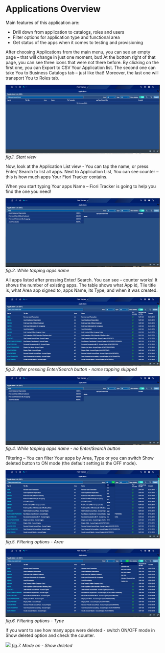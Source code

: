 # Applications Overview

Main features of this application are:
- Drill down from application to catalogs, roles and users
- Filter options for application type and functional area
- Get status of the apps when it comes to testing and provisioning

After choosing Applications from the main menu, you can see an empty page – that will change in just one moment, but! At the bottom right of that page, you can see three icons that were not there before. 
By clicking on the first one, you can Export to CSV Your Application list. The second one can take You to Business Catalogs tab – just like that! Moreover, the last one will transport You to Roles tab. 

![](../res/start_view.png)
*fig.1. Start view*

Now, look at the Application List view - You can tap the name, or press Enter/ Search to list all apps. Next to Application List, You can see counter – this is how much apps Your Fiori Tracker contains. 

When you start typing Your apps Name – Fiori Tracker is going to help you find the one you need!

![](../res/while_tapping_apps_name.png)
*fig.2. While tapping apps name*

All apps listed after pressing Enter/ Search. You can see – counter works! It shows the number of existing apps.  The table shows what App id, Tile title is, what Area app signed to, apps Name, its Type, and when it was created. 

![](../res/after_pressing_enter_view.png)
*fig.3. After pressing Enter/Search button - name tapping skipped*

![](../res/while_tapping_apps_name.png)
*fig.4. While tapping apps name - no Enter/Search button*

Filtering – You can filter Your apps by Area, Type or you can switch Show deleted button to ON mode (the default setting is the OFF mode).

![](../res/filtering_options_area.png)
*fig.5. Filtering options - Area*

![](../res/filtering_options_type.png)
*fig.6. Filtering options - Type*

If you want to see how many apps were deleted - switch ON/OFF mode in Show deleted option and check the counter. 

![](/../res/mode_on_show_deleted_check_counter.png)
*fig.7. Mode on - Show deleted*